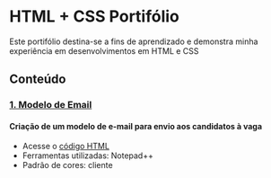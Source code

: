 # HTML + CSS Portifólio
Este portifólio destina-se a fins de aprendizado e demonstra minha experiência em desenvolvimentos em HTML e CSS

## Conteúdo
### [1. Modelo de Email](./Email)
#### Criação de um modelo de e-mail para envio aos candidatos à vaga
* Acesse o [código HTML](./email_validacao_tecnica_pt)
* Ferramentas utilizadas: Notepad++
* Padrão de cores: cliente 


